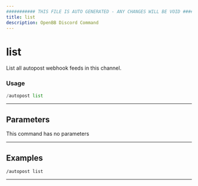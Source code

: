 ```yaml
---
########### THIS FILE IS AUTO GENERATED - ANY CHANGES WILL BE VOID ###########
title: list
description: OpenBB Discord Command
---
```


# list

List all autopost webhook feeds in this channel.

### Usage

```python wordwrap
/autopost list
```

---

## Parameters

This command has no parameters



---

## Examples

```
/autopost list
```
---
